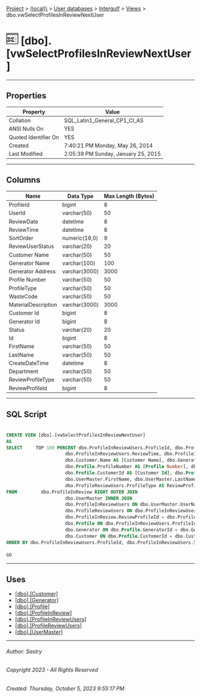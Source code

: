 #### 

[Project](../../../../index.md) > [(local)\\](../../../index.md) > [User databases](../../index.md) > [Intergulf](../index.md) > [Views](Views.md) > dbo.vwSelectProfilesInReviewNextUser

# ![Views](../../../../Images/View32.png) [dbo].[vwSelectProfilesInReviewNextUser]

---

## <a name="#properties"></a>Properties

| Property | Value |
|---|---|
| Collation | SQL_Latin1_General_CP1_CI_AS |
| ANSI Nulls On | YES |
| Quoted Identifier On | YES |
| Created | 7:40:21 PM Monday, May 26, 2014 |
| Last Modified | 2:05:38 PM Sunday, January 25, 2015 |


---

## <a name="#columns"></a>Columns

| Name | Data Type | Max Length (Bytes) |
|---|---|---|
| ProfileId | bigint | 8 |
| UserId | varchar(50) | 50 |
| ReviewDate | datetime | 8 |
| ReviewTime | datetime | 8 |
| SortOrder | numeric(18,0) | 9 |
| ReviewUserStatus | varchar(20) | 20 |
| Customer Name | varchar(50) | 50 |
| Generator Name | varchar(100) | 100 |
| Generator Address | varchar(3000) | 3000 |
| Profile Number | varchar(50) | 50 |
| ProfileType | varchar(50) | 50 |
| WasteCode | varchar(50) | 50 |
| MaterialDescription | varchar(3000) | 3000 |
| Customer Id | bigint | 8 |
| Generator Id | bigint | 8 |
| Status | varchar(20) | 20 |
| Id | bigint | 8 |
| FirstName | varchar(50) | 50 |
| LastName | varchar(50) | 50 |
| CreateDateTime | datetime | 8 |
| Department | varchar(50) | 50 |
| ReviewProfileType | varchar(50) | 50 |
| ReviewProfileId | bigint | 8 |


---

## <a name="#sqlscript"></a>SQL Script

```sql

CREATE VIEW [dbo].[vwSelectProfilesInReviewNextUser]
AS
SELECT     TOP 100 PERCENT dbo.ProfileInReviewUsers.ProfileId, dbo.ProfileInReviewUsers.UserId, dbo.ProfileInReviewUsers.ReviewDate, 
                      dbo.ProfileInReviewUsers.ReviewTime, dbo.ProfileInReviewUsers.SortOrder, dbo.ProfileInReviewUsers.Status AS ReviewUserStatus, 
                      dbo.Customer.Name AS [Customer Name], dbo.Generator.Name AS [Generator Name], dbo.Generator.Address AS [Generator Address], 
                      dbo.Profile.ProfileNumber AS [Profile Number], dbo.Profile.ProfileType, dbo.Profile.WasteCode, dbo.Profile.MaterialDescription, 
                      dbo.Profile.CustomerId AS [Customer Id], dbo.Profile.GeneratorId AS [Generator Id], dbo.ProfileInReview.Status, dbo.Profile.Id, 
                      dbo.UserMaster.FirstName, dbo.UserMaster.LastName, dbo.ProfileInReviewUsers.CreateDateTime, dbo.ProfileReviewUsers.Department, 
                      dbo.ProfileReviewUsers.ProfileType AS ReviewProfileType, dbo.ProfileInReviewUsers.ReviewProfileId
FROM         dbo.ProfileInReview RIGHT OUTER JOIN
                      dbo.UserMaster INNER JOIN
                      dbo.ProfileInReviewUsers ON dbo.UserMaster.UserName = dbo.ProfileInReviewUsers.UserId INNER JOIN
                      dbo.ProfileReviewUsers ON dbo.ProfileInReviewUsers.UserId = dbo.ProfileReviewUsers.UserId ON 
                      dbo.ProfileInReview.ReviewProfileId = dbo.ProfileInReviewUsers.ReviewProfileId LEFT OUTER JOIN
                      dbo.Profile ON dbo.ProfileInReviewUsers.ProfileId = dbo.Profile.Id LEFT OUTER JOIN
                      dbo.Generator ON dbo.Profile.GeneratorId = dbo.Generator.Id LEFT OUTER JOIN
                      dbo.Customer ON dbo.Profile.CustomerId = dbo.Customer.Id
ORDER BY dbo.ProfileInReviewUsers.ProfileId, dbo.ProfileInReviewUsers.SortOrder

GO

```


---

## <a name="#uses"></a>Uses

* [[dbo].[Customer]](../Tables/dbo_Customer.md)
* [[dbo].[Generator]](../Tables/dbo_Generator.md)
* [[dbo].[Profile]](../Tables/dbo_Profile.md)
* [[dbo].[ProfileInReview]](../Tables/dbo_ProfileInReview.md)
* [[dbo].[ProfileInReviewUsers]](../Tables/dbo_ProfileInReviewUsers.md)
* [[dbo].[ProfileReviewUsers]](../Tables/dbo_ProfileReviewUsers.md)
* [[dbo].[UserMaster]](../Tables/dbo_UserMaster.md)


---

###### Author:  Sastry

###### Copyright 2023 - All Rights Reserved

###### Created: Thursday, October 5, 2023 9:55:17 PM

